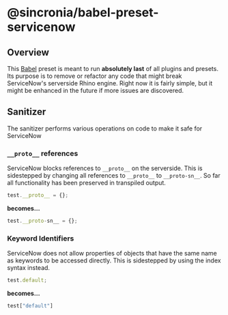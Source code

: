 # @sincronia/babel-preset-servicenow

## Overview

This [Babel](https://babeljs.io) preset is meant to run **absolutely last** of all plugins and presets. Its purpose is to remove or refactor any code that might break ServiceNow's serverside Rhino engine.
Right now it is fairly simple, but it might be enhanced in the future if more issues are discovered.

## Sanitizer

The sanitizer performs various operations on code to make it safe for ServiceNow

### `__proto__` references

ServiceNow blocks references to `__proto__` on the serverside. This is sidestepped by changing all references to `__proto__` to `__proto-sn__`. So far all functionality has been preserved in transpiled output.

```javascript
test.__proto__ = {};
```

**becomes...**

```javascript
test.__proto-sn__ = {};
```

### Keyword Identifiers

ServiceNow does not allow properties of objects that have the same name as keywords to be accessed directly. This is sidestepped by using the index syntax instead.

```javascript
test.default;
```

**becomes...**

```javascript
test["default"]
```